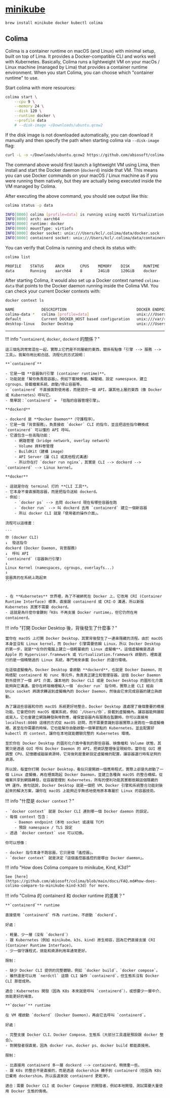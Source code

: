 # [minikube](https://minikube.sigs.k8s.io/docs/)

```bash
brew install minikube docker kubectl colima
```

## Colima

Colima is a container runtime on macOS (and Linux) with minimal setup, built on top of Lima. It provides a Docker-compatible CLI and works well with Kubernetes. Basically, Colima runs a lightweight VM on your macOs / Linux machine (managed by Lima) that provides a container runtime environment. When you start Colima, you can choose which "container runtime" to use.

Start colima with more resources:

```bash
colima start \
    --cpu 9 \
    --memory 24 \
    --disk 120 \
    --runtime docker \
    --profile data
    # --disk-image ~/Downloads/ubuntu.qcow2
```

If the disk image is not downloaded automatically, you can download it manually and then specify the path when starting colima via `--disk-image` flag:

```bash
curl -L -o ~/Downloads/ubuntu.qcow2 https://github.com/abiosoft/colima-core/releases/download/v0.8.3/ubuntu-24.04-minimal-cloudimg-arm64-docker.qcow2
```

The command above would first launch a lightweight VM using Lima, then install and start the Docker daemon (`dockerd`) inside that VM. This means you can use Docker commands on your macOS / Linux machine as if you were running them natively, but they are actually being executed inside the VM managed by Colima.

After executing the above command, you should see output like this: 

```bash
colima status -p data

INFO[0000] colima [profile=data] is running using macOS Virtualization.Framework 
INFO[0000] arch: aarch64                                
INFO[0000] runtime: docker                              
INFO[0000] mountType: virtiofs                          
INFO[0000] docker socket: unix:///Users/kcl/.colima/data/docker.sock 
INFO[0000] containerd socket: unix:///Users/kcl/.colima/data/containerd.sock 
```

You can verify that Colima is running and check its status with:

```bash
colima list

PROFILE    STATUS     ARCH       CPUS    MEMORY    DISK      RUNTIME    ADDRESS
data       Running    aarch64    8       24GiB     120GiB    docker     
```

After starting Colima, it would also set up a Docker context named `colima-data` that points to the Docker daemon running inside the Colima VM. You can check your current Docker contexts with:

```bash
docker context ls

NAME            DESCRIPTION                               DOCKER ENDPOINT                              ERROR
colima-data *   colima [profile=data]                     unix:///Users/kcl/.colima/data/docker.sock   
default         Current DOCKER_HOST based configuration   unix:///var/run/docker.sock                  
desktop-linux   Docker Desktop                            unix:///Users/kcl/.docker/run/docker.sock    
```

---

!!! info "`containerd`, `docker`, `dockerd` 的關係？"

    這三個名詞常常混在一起，實際上它們是不同層級的東西，關係有點像「引擎 --> 服務 --> 工具」。我幫你用比較白話、流程化的方式說明：

    **`containerd`**

    - 它是一個 **容器執行引擎 (container runtime)**。
    - 功能就是「幫你負責跑容器」，例如下載映像檔、解壓縮、設定 namespace、建立 cgroups、掛載檔案系統、啟動/停止容器等。
    - `containerd` 不直接面對使用者，而是提供一個 API，讓其他上層的東西（像 Docker 或 Kubernetes）呼叫它。
    - 簡單說：`containerd` = 「低階的容器管理引擎」。

    **dockerd**

    - dockerd 是 **Docker Daemon**（守護程序）。
    - 它是一個「背景服務」，負責接收 `docker` CLI 的指令，並且把這些指令轉換成 `containerd` 可以懂的 API 呼叫。
    - 它還包含一些高階功能：
        - 網路管理（bridge network, overlay network）
        - Volume 資料卷管理
        - BuildKit（建構 image）
        - API Server（讓 CLI 或其他程式溝通）
        - 所以你在打 `docker run nginx`，其實是 CLI --> dockerd --> `containerd` --> Linux kernel。

    **docker**

    - 這就是你在 terminal 打的 **CLI 工具**。
    - 它本身不會直接跑容器，而是把指令送給 dockerd。
    - 例如：
        - `docker ps` --> 去問 dockerd 現在有哪些容器在跑
        - `docker run` --> 叫 dockerd 去用 `containerd` 建立一個新容器
        - 所以 docker CLI 就是「使用者的操作介面」。

    流程可以這樣畫：

    ```
    你 (docker CLI) 
    ↓  發送指令
    dockerd (Docker Daemon, 背景服務)
    ↓  呼叫 API
    `containerd` (容器執行引擎)
    ↓
    Linux Kernel (namespaces, cgroups, overlayfs...)
    ↓
    容器真的在系統上跑起來
    ```


    - 在 **Kubernetes** 世界裡，為了不被綁死在 Docker 上，它改用 CRI (Container Runtime Interface) 標準，直接跟 containerd 或 CRI-O 溝通，所以新版 Kubernetes 其實不需要 dockerd。
    - 這就是為什麼你會聽到「K8s 不再支援 Docker runtime」，但它仍然在用 containerd。

!!! info "打開 Docker Desktop 後，背後發生了什麼事？"

    當你在 macOS 上打開 Docker Desktop，其實背後發生了一連串隱藏的流程。由於 macOS 本身並沒有 Linux kernel，而 Docker 引擎需要依賴 Linux，所以 Docker Desktop 的第一步，就是**在你的電腦上建立一個輕量級的 Linux 虛擬機**。這個虛擬機是透過 Apple 的 Hypervisor.framework 或 Virtualization.framework 啟動的，裡面運行的是一個精簡過的 Linux 系統，專門用來承載 Docker 的運行環境。

    在這個虛擬機內，Docker Desktop 會啟動 **dockerd**，也就是 Docker Daemon，同時搭配 containerd 和 runc 等元件，負責真正建立和管理容器。這個 Docker Daemon 對外提供了一個 API 介面，讓本地的 Docker CLI 或是 Docker Desktop 的圖形化介面能夠與它溝通。當你在終端機裡輸入一個 `docker run` 指令時，實際上是 CLI 經由 Unix socket 將請求轉送到虛擬機內的 Docker Daemon，然後由它來完成容器的建立與啟動。

    為了讓這些容器和你的 macOS 系統更好地整合，Docker Desktop 還處理了幾個重要的橋接功能。它會把你的 macOS 檔案系統，例如 `/Users/你`，掛載到虛擬機內，讓容器能夠讀取或寫入。它也會建立網路轉發與埠對應，確保當容器內有服務在監聽時，你可以直接用 localhost:8080 這樣的方式從 macOS 訪問，而不需要意識到容器實際上是跑在一個虛擬機裡。甚至在你需要的時候，它也能幫你自動啟動一個單節點的 Kubernetes，並且配置好 kubectl 的 context，讓你在本地就能體驗完整的 Kubernetes 環境。

    至於你在 Docker Desktop 的圖形化介面中看到的那些容器、映像檔和 Volume 狀態，其實只是透過 GUI 呼叫 Docker Daemon 的 API，把資訊整理後呈現給你。當你在 GUI 裡調整 CPU、記憶體或磁碟資源時，它背後則是重新設定虛擬機的配置，讓容器運行時有足夠的資源。

    所以說，每當你打開 Docker Desktop，看似只是開啟一個應用程式，實際上卻是先啟動了一個 Linux 虛擬機，再在裡面跑起 Docker Daemon，並建立各種與 macOS 的整合橋樑。從檔案共享到網路轉發，從容器管理到 Kubernetes，所有的便利功能其實都依賴這個隱藏的 VM 運作。換句話說，Docker Desktop 就是一個把 VM、Docker 引擎和系統整合功能封裝起來的解決方案，讓你在 macOS 上能夠近乎無感地使用原本專屬於 Linux 的容器技術。

!!! info "什麼是 `docker context`？"

    - `docker context` 就是 Docker CLI 連到哪一個 Docker daemon 的設定。
    - 每個 context 包含：
        - Daemon endpoint（本地 socket 或遠端 TCP）
        - 預設 namespace / TLS 設定
    - 透過 `docker context` use 可以切換。

    你可以想像：
    
    - docker 指令本身不跑容器，它只是個「遙控器」。
    - `docker context` 就是決定「這個遙控器遙控的是哪台 Docker daemon」。

!!! info "How does Colima compare to minikube, Kind, K3d?"

    See [here](https://github.com/abiosoft/colima/blob/main/docs/FAQ.md#how-does-colima-compare-to-minikube-kind-k3d) for more.

!!! info "Colima 的 containerd 和 docker runtime 的差異？"

    **`containerd`** runtime

    直接使用 `containerd` 作為 runtime，不啟動 `dockerd`。

    好處：

    - 輕量、少一層（沒有 `dockerd`）
    - 跟 Kubernetes（例如 minikube、k3s、kind）原生相容，因為它們直接支援 CRI (Container Runtime Interface)。
    - 少一個守護程式，效能和資源利用率通常更好。
    
    限制：

    - 缺少 Docker CLI 提供的完整體驗，例如 `docker build`、`docker compose`。
    - 雖然還是可以用 `nerdctl` 這類 CLI 操作 `containerd`，但生態系沒有 Docker CLI 那麼成熟。

    適合：Kubernetes 開發（因為 K8s 本來就是呼叫 `containerd`），或想要少一層中介、效能更好的場景。

    **`docker`** runtime

    在 VM 裡啟動 `dockerd` (Docker Daemon)，再由它去呼叫 `containerd`。

    好處：

    - 完整支援 Docker CLI、Docker Compose、生態系（大部分工具還是預設跟 docker 整合）。
    - 對開發者很直覺，因為 docker run、docker ps、docker build 都能直接用。

    限制：

    - 比直接用 containerd 多一層 dockerd --> containerd，稍微重一些。
    - 跟 K8s 的整合不是直接的，而是透過 dockershim 轉手到 containerd（但因為 K8s 已棄用 dockershim，所以長遠來說 containerd 更乾淨）。

    適合：需要 Docker CLI 或 Docker Compose 的開發者，例如本地開發、測試需要大量使用 Docker 生態的情境。
